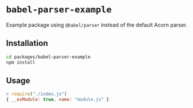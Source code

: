 # `babel-parser-example`

Example package using `@babel/parser` instead of the default Acorn parser.

## Installation

```sh
cd packages/babel-parser-example
npm install
```

## Usage

```js
> require("./index.js")
{ __esModule: true, name: "module.js" }
```

